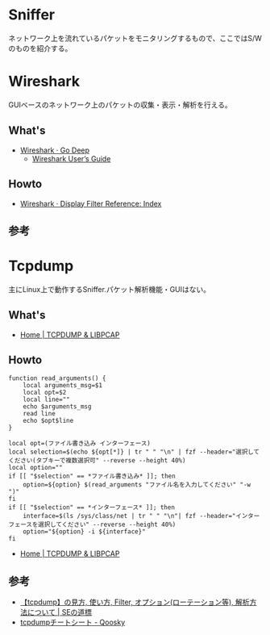 # Sniffer

ネットワーク上を流れているパケットをモニタリングするもので、ここではS/Wのものを紹介する。

# Wireshark

GUIベースのネットワーク上のパケットの収集・表示・解析を行える。

## What's

- [Wireshark · Go Deep](https://www.wireshark.org/)
    - [Wireshark User’s Guide](https://www.wireshark.org/docs/wsug_html_chunked/)

## Howto

- [Wireshark · Display Filter Reference: Index](https://www.wireshark.org/docs/dfref/)

## 参考

# Tcpdump

主にLinux上で動作するSniffer.パケット解析機能・GUIはない。

## What's

- [Home | TCPDUMP & LIBPCAP](https://www.tcpdump.org/)

## Howto

``` shell
function read_arguments() {
    local arguments_msg=$1
    local opt=$2
    local line=""
    echo $arguments_msg
    read line
    echo $opt$line
}

local opt=(ファイル書き込み インターフェース)
local selection=$(echo ${opt[*]} | tr " " "\n" | fzf --header="選択してください(タブキーで複数選択可" --reverse --height 40%)
local option=""
if [[ "$selection" == *ファイル書き込み* ]]; then
    option=${option} $(read_arguments "ファイル名を入力してください" "-w ")"
fi
if [[ "$selection" == *インターフェース* ]]; then
    interface=$(ls /sys/class/net | tr " " "\n"| fzf --header="インターフェースを選択してください" --reverse --height 40%)
    option="${option} -i ${interface}"
fi

```

- [Home | TCPDUMP & LIBPCAP](https://www.tcpdump.org/index.html#documentation)

## 参考

- [【tcpdump】の見方, 使い方, Filter, オプション(ローテーション等), 解析方法について | SEの道標](https://milestone-of-se.nesuke.com/sv-basic/linux-basic/tcpdump/)
- [tcpdumpチートシート - Qoosky](https://www.qoosky.io/techs/7bba672b1c)


